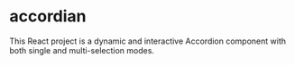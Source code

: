 # accordian
 This React project is a dynamic and interactive Accordion component with both single and multi-selection modes.
